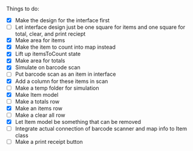 Things to do:

 - [x] Make the design for the interface first
 - [ ] Let interface design just be one square for items and one square for total, clear, and print reciept
 - [x] Make area for items
 - [x] Make the item to count into map instead
 - [x] Lift up itemsToCount state
 - [x] Make area for totals
 - [x] Simulate on barcode scan
 - [ ] Put barcode scan as an item in interface
 - [x] Add a column for these items in scan
 - [ ] Make a temp folder for simulation
 - [x] Make Item model
 - [ ] Make a totals row
 - [x] Make an items row
 - [ ] Make a clear all row
 - [x] Let Item model be something that can be removed
 - [ ] Integrate actual connection of barcode scanner and map info to Item class
 - [ ] Make a print receipt button